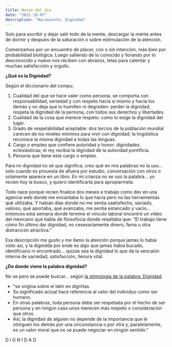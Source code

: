 ```yaml
---
title: Notas del día
date: "2021-10-07"
description: "Nacimiento, Dignidad"
---
```


<!-- date: año-mes-día -->

Solo para escribir y dejar salir todo de la mente, descargar la mente antes de dormir y despues de la saturación o sobre estimulación de la atención.

Comenzamos por un encuentro de placer, con o sin intención, más bien por probabilidad biológica. Luego saliendo de lo conocido y llorando por lo desconocido y nuevo nos reciben con abrazos, telas para calentar y muchas satisfacción y orgullo.

**¿Qué es la Dignidad?**

Según el diccionario del compu:

1. Cualidad del que se hace valer como persona, se comporta con responsabilidad, seriedad y con respeto hacia sí mismo y hacia los demás y no deja que lo humillen ni degraden: perder la dignidad; respeta la dignidad de la persona, con todos sus derechos y libertades.
2. Cualidad de la cosa que merece respeto: como lo exige la dignidad del lugar.
3. Grado de respetabilidad aceptable: dos tercios de la población mundial carecen de los niveles mínimos para vivir con dignidad; la lingüística reconoce la misma dignidad a todas las lenguas.
4. Cargo o empleo que confiere autoridad y honor: dignidades eclesiásticas; el rey recibía la dignidad de la autoridad pontificia.
5. Persona que tiene este cargo o empleo.

Para mi dignidad no sé que significa, creo qué en mis palabras no la uso... solo cuando es prouesta de afuera por estudio, conversación con otros o solamente aparece en un libro. En mi crianza no se uso la palabra... yo recien hoy la busco, y quiero identificarla para apropiarmela.

Todo nace porqué recien finalice dos meses e trabajo como dev en una agencia web donde me encantaba lo que hacia pero no las herramientas qué utilizaba. Y habian días donde no me sentia saatisfecho, saciado, valioso, qué aportaba, qué avanzaba, me sentia estancado y vacio... entonces esta semana donde termine el vinculo laboral encontre un video del mexicano qué habla de filosofocia donde resaltaba que: "El trabajo tiene cómo fin último dar dignidad, no cesesariamente dinero, fama u otra distracicón atractiva."

Esa descripción me gusto y me llamo la atención porque jamas lo habia visto así, y la dignidda por ende es algo que jamas habia bucado, identificano ni encontrado... quizas sea la dignidad lo que da la sencaión interna de saciedad, satisfacción, llenura vital.

**¿De donde viene la palabra dignidad?**

No se pero se puede buscar... según [la etimología de la palabra: Dignidad](https://etimologia.com/dignidad/)

- "se origina sobre el latín en dignĭtas.
- Su significado actual hace referencia al valor del individuo como ser humano.
- En otras palabras, toda persona debe ser respetada por el hecho de ser persona y en ningún caso unos merecen más respeto o consideración que otros.
- Así, la dignidad de alguien no depende de la importancia que le otorguen los demás por una circunstancia o por otra y, paralelamente, es un valor moral que no se puede negociar en ningún sentido."

D I G N I D A D
